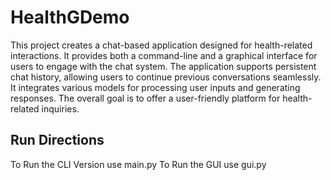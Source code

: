 # HealthGDemo
This project creates a chat-based application designed for health-related interactions. It provides both a command-line 
and a graphical interface for users to engage with the chat system. The application supports persistent chat history, 
allowing users to continue previous conversations seamlessly. It integrates various models for processing user inputs 
and generating responses. The overall goal is to offer a user-friendly platform for health-related inquiries.

## Run Directions
To Run the CLI Version use main.py
To Run the GUI use gui.py